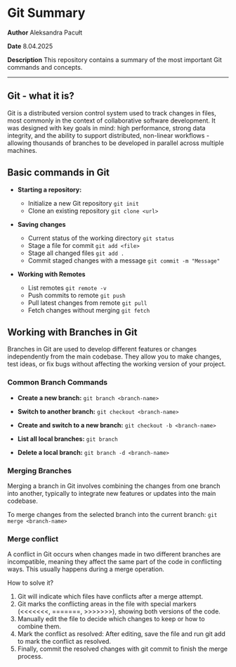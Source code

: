 # Git Summary

**Author** Aleksandra Pacułt

**Date** 8.04.2025

**Description** This repository contains a summary of the most important 
Git commands and concepts.

---

## Git - what it is?

Git is a distributed version control system used to track changes 
in files, most commonly in the context of collaborative software development.
It was designed with key goals in mind: high performance, strong data integrity, 
and the ability to support distributed, non-linear workflows - allowing 
thousands of branches to be developed in parallel across multiple machines.


## Basic commands in Git

- **Starting a repository:**
    - Initialize a new Git repository `git init`
    - Clone an existing repository `git clone <url>` 

- **Saving changes**
    - Current status of the working directory `git status`
    - Stage a file for commit `git add <file>`
    - Stage all changed files `git add .`
    - Commit staged changes with a message `git commit -m "Message"` 

- **Working with Remotes**
    - List remotes `git remote -v` 
    - Push commits to remote `git push`
    - Pull latest changes from remote `git pull`  
    - Fetch changes without merging `git fetch`
    

## Working with Branches in Git

Branches in Git are used to develop different features or changes independently 
from the main codebase. They allow you to make changes, test ideas, or 
fix bugs without affecting the working version of your project.

### Common Branch Commands

- **Create a new branch:**
`git branch <branch-name>`

- **Switch to another branch:**
`git checkout <branch-name>`

- **Create and switch to a new branch:**
`git checkout -b <branch-name>`

- **List all local branches:**
`git branch`

- **Delete a local branch:**
`git branch -d <branch-name>`

### Merging Branches
Merging a branch in Git involves combining the changes from one branch 
into another, typically to integrate new features or updates into the main codebase.

To merge changes from the selected branch into the current branch:
`git merge <branch-name>`

### Merge conflict

A conflict in Git occurs when changes made in two different branches are incompatible, 
meaning they affect the same part of the code in conflicting ways. This usually 
happens during a merge operation. 

How to solve it?

1. Git will indicate which files have conflicts after a merge attempt.
2. Git marks the conflicting areas in the file with special markers 
(<<<<<<<, =======, >>>>>>>), showing both versions of the code.
3. Manually edit the file to decide which changes to keep or how to combine them.
4. Mark the conflict as resolved: After editing, save the file and run git add <filename> to mark the conflict as resolved.
5. Finally, commit the resolved changes with git commit to finish the merge process.
